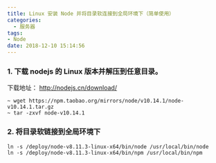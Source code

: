 ```yaml
---
title: Linux 安装 Node 并将目录软连接到全局环境下（简单使用）
categories:
  - 服务器
tags:  
- Node
date: 2018-12-10 15:14:56
---
```


### 1. 下载 nodejs 的 Linux 版本并解压到任意目录。

下载地址： http://nodejs.cn/download/


	~ wget https://npm.taobao.org/mirrors/node/v10.14.1/node-v10.14.1.tar.gz
	~ tar -zxvf node-v10.14.1



### 2. 将目录软链接到全局环境下


	ln -s /deploy/node-v8.11.3-linux-x64/bin/node /usr/local/bin/node
	ln -s /deploy/node-v8.11.3-linux-x64/bin/npm /usr/local/bin/npm
